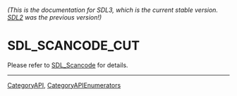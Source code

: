 ###### (This is the documentation for SDL3, which is the current stable version. [SDL2](https://wiki.libsdl.org/SDL2/) was the previous version!)
# SDL_SCANCODE_CUT

Please refer to [SDL_Scancode](SDL_Scancode) for details.

----
[CategoryAPI](CategoryAPI), [CategoryAPIEnumerators](CategoryAPIEnumerators)

